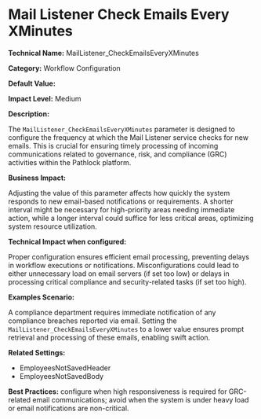 # Mail Listener Check Emails Every XMinutes

**Technical Name:** MailListener_CheckEmailsEveryXMinutes

**Category:** Workflow Configuration

**Default Value:** 

**Impact Level:** Medium

**Description:**

The `MailListener_CheckEmailsEveryXMinutes` parameter is designed to configure the frequency at which the Mail Listener service checks for new emails. This is crucial for ensuring timely processing of incoming communications related to governance, risk, and compliance (GRC) activities within the Pathlock platform.

**Business Impact:**

Adjusting the value of this parameter affects how quickly the system responds to new email-based notifications or requirements. A shorter interval might be necessary for high-priority areas needing immediate action, while a longer interval could suffice for less critical areas, optimizing system resource utilization.

**Technical Impact when configured:**

Proper configuration ensures efficient email processing, preventing delays in workflow executions or notifications. Misconfigurations could lead to either unnecessary load on email servers (if set too low) or delays in processing critical compliance and security-related tasks (if set too high).

**Examples Scenario:**

A compliance department requires immediate notification of any compliance breaches reported via email. Setting the `MailListener_CheckEmailsEveryXMinutes` to a lower value ensures prompt retrieval and processing of these emails, enabling swift action.

**Related Settings:** 

- EmployeesNotSavedHeader
- EmployeesNotSavedBody

**Best Practices:** configure when high responsiveness is required for GRC-related email communications; avoid when the system is under heavy load or email notifications are non-critical.